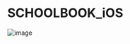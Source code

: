 # SCHOOLBOOK_iOS

![image](https://github.com/JangGa-ne/SCHOOLBOOK_iOS/assets/147118268/e4f4bdd0-1e5a-4cb2-b9c8-640584b88277)
